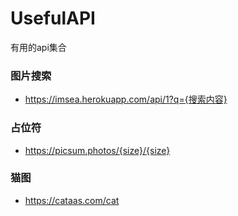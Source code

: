 # UsefulAPI
有用的api集合

### 图片搜索
- https://imsea.herokuapp.com/api/1?q={搜索内容}

### 占位符
- https://picsum.photos/{size}/{size}

### 猫图
- https://cataas.com/cat
